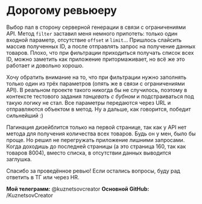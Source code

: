 # Дорогому ревьюеру

Выбор пал в сторону серверной генерации в связи с ограничениями API. Метод `filter` заставил меня немного припотеть: только один входной параметр, отсутствие `offset` и `limit`... Пришлось слайсить массив полученных ID, а после отправлять запрос на получение данных товаров. Плохо, что при фильтрации приходиться получать список всех ID, можно заметить как приложение притормаживает, но всё же это работает и довольно хорошо.

Хочу обратить внимание на то, что при фильтрации нужно заполнять только один из трёх параметров (опять же в связи с ограничениями API). В реальном проекте такого никогда бы не случилось, поэтому в контексте тестового задания _танцевать с бубном_ и подстраиваться под такую логику не стал. Все параметры передаются через URL и отправляются объектом в метод. Ну а дальше, как говорится, победит сильнейший :)

Пагинация дизейблится только на первой странице, так как у API нет метода для получения количества всех товаров. Будь он у мен, было бы проще. Но решил не перегружать приложение лишними запросами. Когда доходишь до последней страницы (а это страница 160, так как товаров 8004), вместо списка, в отсутствии данных выводится заглушка.

Спасибо за проведённое ревью! Если остались вопросы, буду рад ответить в ТГ или через HR.

**Мой телеграмм:** @kuznetsovcreator
**Основной GitHub:** /KuznetsovCreator

